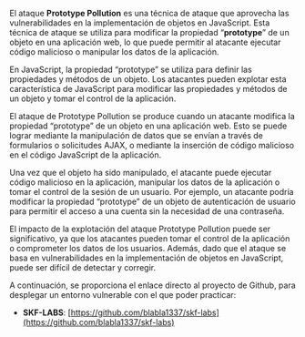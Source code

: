 El ataque **Prototype Pollution** es una técnica de ataque que aprovecha las vulnerabilidades en la implementación de objetos en JavaScript. Esta técnica de ataque se utiliza para modificar la propiedad “**prototype**” de un objeto en una aplicación web, lo que puede permitir al atacante ejecutar código malicioso o manipular los datos de la aplicación.

En JavaScript, la propiedad “prototype” se utiliza para definir las propiedades y métodos de un objeto. Los atacantes pueden explotar esta característica de JavaScript para modificar las propiedades y métodos de un objeto y tomar el control de la aplicación.

El ataque de Prototype Pollution se produce cuando un atacante modifica la propiedad “prototype” de un objeto en una aplicación web. Esto se puede lograr mediante la manipulación de datos que se envían a través de formularios o solicitudes AJAX, o mediante la inserción de código malicioso en el código JavaScript de la aplicación.

Una vez que el objeto ha sido manipulado, el atacante puede ejecutar código malicioso en la aplicación, manipular los datos de la aplicación o tomar el control de la sesión de un usuario. Por ejemplo, un atacante podría modificar la propiedad “prototype” de un objeto de autenticación de usuario para permitir el acceso a una cuenta sin la necesidad de una contraseña.

El impacto de la explotación del ataque Prototype Pollution puede ser significativo, ya que los atacantes pueden tomar el control de la aplicación o comprometer los datos de los usuarios. Además, dado que el ataque se basa en vulnerabilidades en la implementación de objetos en JavaScript, puede ser difícil de detectar y corregir.

A continuación, se proporciona el enlace directo al proyecto de Github, para desplegar un entorno vulnerable con el que poder practicar:

-   **SKF-LABS**: [https://github.com/blabla1337/skf-labs](https://github.com/blabla1337/skf-labs)